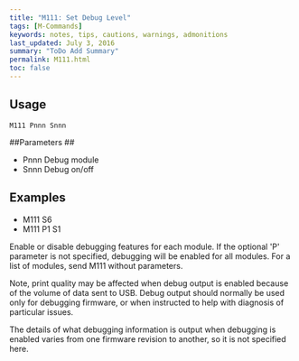 ```yaml
---
title: "M111: Set Debug Level" 
tags: [M-Commands]
keywords: notes, tips, cautions, warnings, admonitions
last_updated: July 3, 2016
summary: "ToDo Add Summary"
permalink: M111.html
toc: false
---
```



## Usage ##
```
M111 Pnnn Snnn
```


##Parameters ##

+ Pnnn Debug module
+ Snnn Debug on/off

## Examples ##

+ M111 S6
+ M111 P1 S1

Enable or disable debugging features for each module. If the optional 'P' parameter is not specified, debugging will be enabled for all modules. For a list of modules, send M111 without parameters.

Note, print quality may be affected when debug output is enabled because of the volume of data sent to USB. Debug output should normally be used only for debugging firmware, or when instructed to help with diagnosis of particular issues.

The details of what debugging information is output when debugging is enabled varies from one firmware revision to another, so it is not specified here.